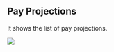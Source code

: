 ## Pay Projections

It shows the list of pay projections.

![](http://docs.risersoft.com/hrmnirvana/ImagesExt/image8_227.jpg)
